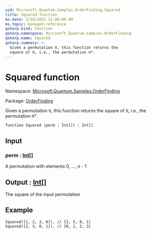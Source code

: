 ```yaml
---
uid: Microsoft.Quantum.Samples.OrderFinding.Squared
title: Squared function
ms.date: 3/24/2021 12:00:00 AM
ms.topic: managed-reference
qsharp.kind: function
qsharp.namespace: Microsoft.Quantum.Samples.OrderFinding
qsharp.name: Squared
qsharp.summary: >-
  Given a permutation π, this function returns the
  square of π, i.e., the permutation π².
---
```


# Squared function

Namespace: [Microsoft.Quantum.Samples.OrderFinding](xref:Microsoft.Quantum.Samples.OrderFinding)

Package: [OrderFinding](https://nuget.org/packages/OrderFinding)


Given a permutation π, this function returns thesquare of π, i.e., the permutation π².

```qsharp
function Squared (perm : Int[]) : Int[]
```


## Input

### perm : [Int](xref:microsoft.quantum.lang-ref.int)[]

A permutation with elements 0, ..., n - 1



## Output : [Int](xref:microsoft.quantum.lang-ref.int)[]

The square of the input permutation

## Example

```Q#Squared([1, 2, 3, 0]), // [2, 3, 0, 1]Squared([2, 3, 0, 1]), // [0, 1, 2, 3]```